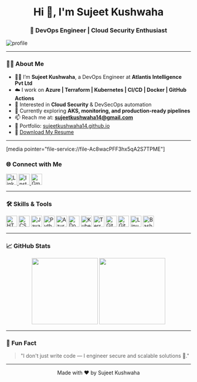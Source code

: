 <h1 align="center">Hi 👋, I'm Sujeet Kushwaha</h1>
<h3 align="center">🚀 DevOps Engineer | Cloud Security Enthusiast</h3>

<p align="center">
  
</p>








![profile](https://github.com/user-attachments/assets/d553c573-989b-4f84-a9c7-adbcc1dbbaa9)


---

### 🧑‍💻 About Me

- 👨‍💼 I’m **Sujeet Kushwaha**, a DevOps Engineer at **Atlantis Intelligence Pvt Ltd**
- ☁️ I work on **Azure | Terraform | Kubernetes | CI/CD | Docker | GitHub Actions**
- 🔐 Interested in **Cloud Security** & DevSecOps automation
- 🧠 Currently exploring **AKS, monitoring, and production-ready pipelines**
- 📫 Reach me at: **sujeetkushwaha14@gmail.com**
- 🔗 Portfolio: [sujeetkushwaha14.github.io](https://sujeetkushwaha14.github.io)
- 📄 [Download My Resume](https://drive.google.com/file/d/1l_dAf-FQst61Q-ck6XN8l-vPiQvxYOvY/view?usp=sharing)

---





[media pointer="file-service://file-Ac8wacPFF3hx5qA2S7TPME"]







### 🌐 Connect with Me

<p align="left">
  <a href="https://www.linkedin.com/in/sujeet-kushwaha-915619245" target="_blank">
    <img src="https://img.icons8.com/color/48/linkedin.png" alt="LinkedIn" height="30" />
  </a>
  <a href="https://instagram.com/sujeet2527" target="_blank">
    <img src="https://img.icons8.com/color/48/instagram-new--v1.png" alt="Instagram" height="30" />
  </a>
  <a href="mailto:sujeetkushwaha14@gmail.com" target="_blank">
    <img src="https://img.icons8.com/color/48/gmail-new.png" alt="Gmail" height="30" />
  </a>
</p>

---

### 🛠️ Skills & Tools

<p>
  <img src="https://img.icons8.com/color/48/html-5--v1.png" alt="HTML" height="30"/>
  <img src="https://img.icons8.com/color/48/css3.png" alt="CSS" height="30"/>
  <img src="https://img.icons8.com/color/48/javascript--v1.png" alt="JavaScript" height="30"/>
  <img src="https://img.icons8.com/color/48/python--v1.png" alt="Python" height="30"/>
  <img src="https://img.icons8.com/color/48/azure-1.png" alt="Azure" height="30"/>
  <img src="https://img.icons8.com/fluency/48/docker.png" alt="Docker" height="30"/>
  <img src="https://img.icons8.com/color/48/kubernetes.png" alt="Kubernetes" height="30"/>
  <img src="https://img.icons8.com/color/48/terraform.png" alt="Terraform" height="30"/>
  <img src="https://img.icons8.com/color/48/git.png" alt="Git" height="30"/>
  <img src="https://img.icons8.com/color/48/github.png" alt="GitHub" height="30"/>
  <img src="https://img.icons8.com/color/48/linux.png" alt="Linux" height="30"/>
  <img src="https://img.icons8.com/color/48/bash.png" alt="Bash" height="30"/>
</p>

---

### 📈 GitHub Stats

<p align="center">
  <img src="https://github-readme-stats.vercel.app/api?username=sujeetkushwaha14&show_icons=true&theme=tokyonight" height="180"/>
  <img src="https://github-readme-stats.vercel.app/api/top-langs/?username=sujeetkushwaha14&layout=compact&theme=tokyonight" height="180"/>
</p>

---

### 🎯 Fun Fact

> "I don't just write code — I engineer secure and scalable solutions 🚀."

---

<p align="center">Made with ❤️ by Sujeet Kushwaha</p>
